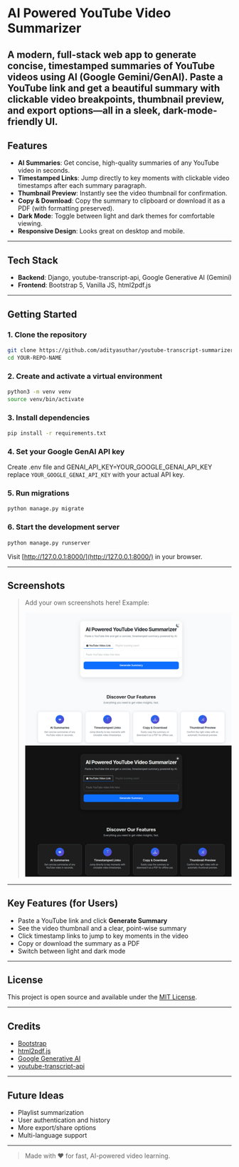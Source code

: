 # AI Powered YouTube Video Summarizer

A modern, full-stack web app to generate concise, timestamped summaries of YouTube videos using AI (Google Gemini/GenAI). Paste a YouTube link and get a beautiful summary with clickable video breakpoints, thumbnail preview, and export options—all in a sleek, dark-mode-friendly UI.
---

## Features

- **AI Summaries**: Get concise, high-quality summaries of any YouTube video in seconds.
- **Timestamped Links**: Jump directly to key moments with clickable video timestamps after each summary paragraph.
- **Thumbnail Preview**: Instantly see the video thumbnail for confirmation.
- **Copy & Download**: Copy the summary to clipboard or download it as a PDF (with formatting preserved).
- **Dark Mode**: Toggle between light and dark themes for comfortable viewing.
- **Responsive Design**: Looks great on desktop and mobile.

---

## Tech Stack
- **Backend**: Django, youtube-transcript-api, Google Generative AI (Gemini)
- **Frontend**: Bootstrap 5, Vanilla JS, html2pdf.js

---

## Getting Started

### 1. Clone the repository
```bash
git clone https://github.com/adityasuthar/youtube-transcript-summarizer.git
cd YOUR-REPO-NAME
```

### 2. Create and activate a virtual environment
```bash
python3 -m venv venv
source venv/bin/activate
```

### 3. Install dependencies
```bash
pip install -r requirements.txt
```

### 4. Set your Google GenAI API key
Create .env file and GENAI_API_KEY=YOUR_GOOGLE_GENAI_API_KEY
replace `YOUR_GOOGLE_GENAI_API_KEY` with your actual API key.

### 5. Run migrations
```bash
python manage.py migrate
```

### 6. Start the development server
```bash
python manage.py runserver
```

Visit [http://127.0.0.1:8000/](http://127.0.0.1:8000/) in your browser.

---

## Screenshots

> Add your own screenshots here! Example:
>
> ![Light Mode](screenshots/light_mode.png)
> ![Dark Mode](screenshots/dark_mode.png)

---

## Key Features (for Users)
- Paste a YouTube link and click **Generate Summary**
- See the video thumbnail and a clear, point-wise summary
- Click timestamp links to jump to key moments in the video
- Copy or download the summary as a PDF
- Switch between light and dark mode

---

## License
This project is open source and available under the [MIT License](LICENSE).

---

## Credits
- [Bootstrap](https://getbootstrap.com/)
- [html2pdf.js](https://github.com/eKoopmans/html2pdf.js)
- [Google Generative AI](https://ai.google.dev/)
- [youtube-transcript-api](https://github.com/jdepoix/youtube-transcript-api)

---

## Future Ideas
- Playlist summarization
- User authentication and history
- More export/share options
- Multi-language support

---

> Made with ❤️ for fast, AI-powered video learning. 